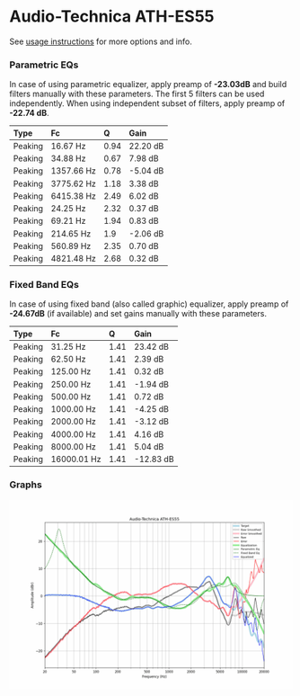 # Audio-Technica ATH-ES55
See [usage instructions](https://github.com/jaakkopasanen/AutoEq#usage) for more options and info.

### Parametric EQs
In case of using parametric equalizer, apply preamp of **-23.03dB** and build filters manually
with these parameters. The first 5 filters can be used independently.
When using independent subset of filters, apply preamp of **-22.74 dB**.

| Type    | Fc         |    Q | Gain     |
|:--------|:-----------|:-----|:---------|
| Peaking | 16.67 Hz   | 0.94 | 22.20 dB |
| Peaking | 34.88 Hz   | 0.67 | 7.98 dB  |
| Peaking | 1357.66 Hz | 0.78 | -5.04 dB |
| Peaking | 3775.62 Hz | 1.18 | 3.38 dB  |
| Peaking | 6415.38 Hz | 2.49 | 6.02 dB  |
| Peaking | 24.25 Hz   | 2.32 | 0.37 dB  |
| Peaking | 69.21 Hz   | 1.94 | 0.83 dB  |
| Peaking | 214.65 Hz  | 1.9  | -2.06 dB |
| Peaking | 560.89 Hz  | 2.35 | 0.70 dB  |
| Peaking | 4821.48 Hz | 2.68 | 0.32 dB  |

### Fixed Band EQs
In case of using fixed band (also called graphic) equalizer, apply preamp of **-24.67dB**
(if available) and set gains manually with these parameters.

| Type    | Fc          |    Q | Gain      |
|:--------|:------------|:-----|:----------|
| Peaking | 31.25 Hz    | 1.41 | 23.42 dB  |
| Peaking | 62.50 Hz    | 1.41 | 2.39 dB   |
| Peaking | 125.00 Hz   | 1.41 | 0.32 dB   |
| Peaking | 250.00 Hz   | 1.41 | -1.94 dB  |
| Peaking | 500.00 Hz   | 1.41 | 0.72 dB   |
| Peaking | 1000.00 Hz  | 1.41 | -4.25 dB  |
| Peaking | 2000.00 Hz  | 1.41 | -3.12 dB  |
| Peaking | 4000.00 Hz  | 1.41 | 4.16 dB   |
| Peaking | 8000.00 Hz  | 1.41 | 5.04 dB   |
| Peaking | 16000.01 Hz | 1.41 | -12.83 dB |

### Graphs
![](./Audio-Technica%20ATH-ES55.png)